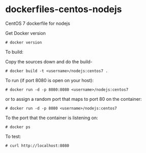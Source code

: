 dockerfiles-centos-nodejs
=========================

CentOS 7 dockerfile for nodejs


Get Docker version

    # docker version

To build:

Copy the sources down and do the build-

    # docker build -t <username>/nodejs:centos7 .

To run (if port 8080 is open on your host):

    # docker run -d -p 8080:8080 <username>/nodejs:centos7

or to assign a random port that maps to port 80 on the container:

    # docker run -d -p 8080 <username>/nodejs:centos7

To the port that the container is listening on:

    # docker ps

To test:

    # curl http://localhost:8080
